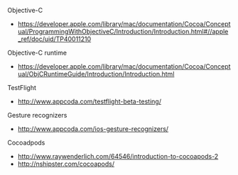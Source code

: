 Objective-C
* https://developer.apple.com/library/mac/documentation/Cocoa/Conceptual/ProgrammingWithObjectiveC/Introduction/Introduction.html#//apple_ref/doc/uid/TP40011210

Objective-C runtime
* https://developer.apple.com/library/mac/documentation/Cocoa/Conceptual/ObjCRuntimeGuide/Introduction/Introduction.html

TestFlight
* http://www.appcoda.com/testflight-beta-testing/

Gesture recognizers
* http://www.appcoda.com/ios-gesture-recognizers/

Cocoadpods
* http://www.raywenderlich.com/64546/introduction-to-cocoapods-2
* http://nshipster.com/cocoapods/
 
